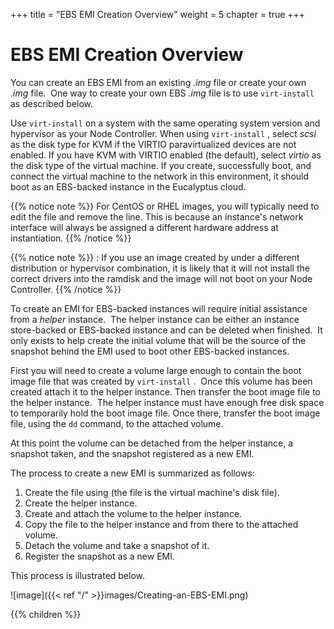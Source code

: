 +++
title = "EBS EMI Creation Overview"
weight = 5
chapter = true
+++


# EBS EMI Creation Overview
You can create an EBS EMI from an existing *.img* file or create your own *.img* file.  One way to create your own EBS *.img* file is to use `virt-install` as described below. 

Use `virt-install` on a system with the same operating system version and hypervisor as your Node Controller. When using `virt-install` , select *scsi* as the disk type for KVM if the VIRTIO paravirtualized devices are not enabled. If you have KVM with VIRTIO enabled (the default), select *virtio* as the disk type of the virtual machine. If you create, successfully boot, and connect the virtual machine to the network in this environment, it should boot as an EBS-backed instance in the Eucalyptus cloud. 


{{% notice note %}}
For CentOS or RHEL images, you will typically need to edit the file and remove the line. This is because an instance's network interface will always be assigned a different hardware address at instantiation. 
{{% /notice %}}



{{% notice note %}}
: If you use an image created by under a different distribution or hypervisor combination, it is likely that it will not install the correct drivers into the ramdisk and the image will not boot on your Node Controller. 
{{% /notice %}}


To create an EMI for EBS-backed instances will require initial assistance from a *helper* instance.  The helper instance can be either an instance store-backed or EBS-backed instance and can be deleted when finished.  It only exists to help create the initial volume that will be the source of the snapshot behind the EMI used to boot other EBS-backed instances. 

First you will need to create a volume large enough to contain the boot image file that was created by `virt-install` .  Once this volume has been created attach it to the helper instance. Then transfer the boot image file to the helper instance.  The helper instance must have enough free disk space to temporarily hold the boot image file. Once there, transfer the boot image file, using the `dd` command, to the attached volume. 

At this point the volume can be detached from the helper instance, a snapshot taken, and the snapshot registered as a new EMI. 

The process to create a new EMI is summarized as follows: 

1. Create the file using (the file is the virtual machine's disk file). 
1. Create the helper instance. 
1. Create and attach the volume to the helper instance. 
1. Copy the file to the helper instance and from there to the attached volume. 
1. Detach the volume and take a snapshot of it. 
1. Register the snapshot as a new EMI. 


This process is illustrated below. 




![image]({{< ref "/" >}}images/Creating-an-EBS-EMI.png)




{{% children %}}
